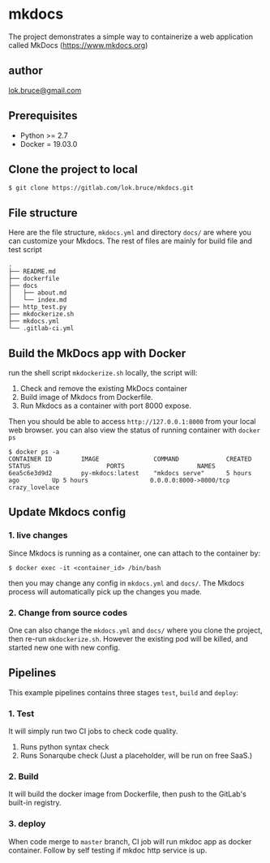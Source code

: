 # mkdocs
The project demonstrates a simple way to containerize a web application called MkDocs (https://www.mkdocs.org)

## author
lok.bruce@gmail.com

## Prerequisites
* Python >= 2.7
* Docker = 19.03.0

## Clone the project to local
```
$ git clone https://gitlab.com/lok.bruce/mkdocs.git
```

## File structure
Here are the file structure, `mkdocs.yml` and directory `docs/` are where you can customize your Mkdocs.
The rest of files are mainly for build file and test script
```
.
├── README.md
├── dockerfile
├── docs
│   ├── about.md
│   └── index.md
├── http_test.py
├── mkdockerize.sh
├── mkdocs.yml
└── .gitlab-ci.yml
```

## Build the MkDocs app with Docker

run the shell script `mkdockerize.sh` locally, the script will:
1. Check and remove the existing MkDocs container
1. Build image of Mkdocs from Dockerfile.
2. Run Mkdocs as a container with port 8000 expose.

Then you should be able to access `http://127.0.0.1:8000` from your local web browser.
you can also view the status of running container with `docker ps`
```
$ docker ps -a
CONTAINER ID        IMAGE               COMMAND             CREATED             STATUS                     PORTS                    NAMES
6ea5c6e3d9d2        py-mkdocs:latest    "mkdocs serve"      5 hours ago         Up 5 hours                 0.0.0.0:8000->8000/tcp   crazy_lovelace
```

## Update Mkdocs config
### 1. live changes
Since Mkdocs is running as a container, one can attach to the container by:
```
$ docker exec -it <container_id> /bin/bash
```
then you may change any config in `mkdocs.yml` and `docs/`. The Mkdocs process will automatically pick up the changes you made.

### 2. Change from source codes
One can also change the `mkdocs.yml` and `docs/` where you clone the project, then re-run `mkdockerize.sh`.  However the existing pod will be killed, and started new one with new config.

## Pipelines
This example pipelines contains three stages `test`, `build` and `deploy`:

### 1. Test
It will simply run two CI jobs to check code quality.
1. Runs python syntax check
2. Runs Sonarqube check (Just a placeholder, will be run on free SaaS.)

### 2. Build
It will build the docker image from Dockerfile, then push to the GitLab's built-in registry.

### 3. deploy
When code merge to `master` branch, CI job will run mkdoc app as docker container. Follow by self testing if mkdoc http service is up.
